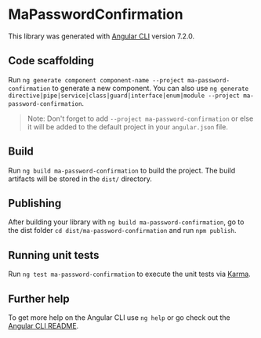 # MaPasswordConfirmation

This library was generated with [Angular CLI](https://github.com/angular/angular-cli) version 7.2.0.

## Code scaffolding

Run `ng generate component component-name --project ma-password-confirmation` to generate a new component. You can also use `ng generate directive|pipe|service|class|guard|interface|enum|module --project ma-password-confirmation`.
> Note: Don't forget to add `--project ma-password-confirmation` or else it will be added to the default project in your `angular.json` file. 

## Build

Run `ng build ma-password-confirmation` to build the project. The build artifacts will be stored in the `dist/` directory.

## Publishing

After building your library with `ng build ma-password-confirmation`, go to the dist folder `cd dist/ma-password-confirmation` and run `npm publish`.

## Running unit tests

Run `ng test ma-password-confirmation` to execute the unit tests via [Karma](https://karma-runner.github.io).

## Further help

To get more help on the Angular CLI use `ng help` or go check out the [Angular CLI README](https://github.com/angular/angular-cli/blob/master/README.md).
